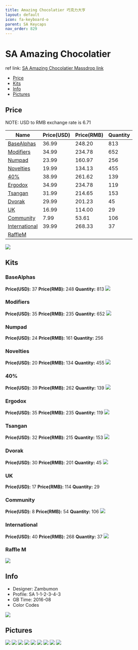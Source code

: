 ```yaml
---
title: Amazing Chocolatier 巧克力大亨
layout: default
icon: fa-keyboard-o
parent: SA Keycaps
nav_order: 829
---
```


# SA Amazing Chocolatier

ref link: [SA Amazing Chocolatier Massdrop link](https://www.massdrop.com/buy/the-amazing-chocolatier-custom-sa-keycap-set)

* [Price](#price)
* [Kits](#kits)
* [Info](#info)
* [Pictures](#pictures)

## Price

NOTE: USD to RMB exchange rate is 6.71

| Name          | Price(USD)    | Price(RMB)  | Quantity |
| ------------- | ------------- | ----------- | -------- |
|[BaseAlphas](#basealphas)|36.99|248.20|813|
|[Modifiers](#modifiers)|34.99|234.78|652|
|[Numpad](#numpad)|23.99|160.97|256|
|[Novelties](#novelties)|19.99|134.13|455|
|[40%](#40%)|38.99|261.62|139|
|[Ergodox](#ergodox)|34.99|234.78|119|
|[Tsangan](#tsangan)|31.99|214.65|153|
|[Dvorak](#dvorak)|29.99|201.23|45|
|[UK](#uk)|16.99|114.00|29|
|[Community](#community)|7.99|53.61|106|
|[International](#international)|39.99|268.33|37|
|[RaffleM](#rafflem)||||

<img src="{{ 'assets/images/sa-keycaps/amazingchocolatier/price.jpg' | relative_url }}" atl="price" class="image featured">

## Kits
### BaseAlphas
**Price(USD):** 37  **Price(RMB):** 248  **Quantity:** 813
<img src="{{ 'assets/images/sa-keycaps/amazingchocolatier/kits_pics/basealphas.jpg' | relative_url }}" atl="BaseAlphas" class="image featured">

### Modifiers
**Price(USD):** 35  **Price(RMB):** 235  **Quantity:** 652
<img src="{{ 'assets/images/sa-keycaps/amazingchocolatier/kits_pics/modifiers.jpg' | relative_url }}" atl="Modifiers" class="image featured">

### Numpad
**Price(USD):** 24  **Price(RMB):** 161  **Quantity:** 256
### Novelties
**Price(USD):** 20  **Price(RMB):** 134  **Quantity:** 455
<img src="{{ 'assets/images/sa-keycaps/amazingchocolatier/kits_pics/numpadnovelties.jpg' | relative_url }}" atl="Numpad" class="image featured">

### 40%
**Price(USD):** 39  **Price(RMB):** 262  **Quantity:** 139
<img src="{{ 'assets/images/sa-keycaps/amazingchocolatier/kits_pics/40.jpg' | relative_url }}" atl="40%" class="image featured">

### Ergodox
**Price(USD):** 35  **Price(RMB):** 235  **Quantity:** 119
<img src="{{ 'assets/images/sa-keycaps/amazingchocolatier/kits_pics/ergodox.jpg' | relative_url }}" atl="Ergodox" class="image featured">

### Tsangan
**Price(USD):** 32  **Price(RMB):** 215  **Quantity:** 153
<img src="{{ 'assets/images/sa-keycaps/amazingchocolatier/kits_pics/tsangan.jpg' | relative_url }}" atl="Tsangan" class="image featured">

### Dvorak
**Price(USD):** 30  **Price(RMB):** 201  **Quantity:** 45
<img src="{{ 'assets/images/sa-keycaps/amazingchocolatier/kits_pics/dvorak.jpg' | relative_url }}" atl="Dvorak" class="image featured">

### UK
**Price(USD):** 17  **Price(RMB):** 114  **Quantity:** 29
### Community
**Price(USD):**  8  **Price(RMB):** 54  **Quantity:** 106
<img src="{{ 'assets/images/sa-keycaps/amazingchocolatier/kits_pics/ukcommunity.jpg' | relative_url }}" atl="UK" class="image featured">

### International
**Price(USD):** 40  **Price(RMB):** 268  **Quantity:** 37
<img src="{{ 'assets/images/sa-keycaps/amazingchocolatier/kits_pics/international.jpg' | relative_url }}" atl="International" class="image featured">

### Raffle M
<img src="{{ 'assets/images/sa-keycaps/amazingchocolatier/kits_pics/rafflem.png' | relative_url }}" atl="RaffleM" class="image featured">

## Info
* Designer: Zambumon
* Profile: SA 1-1-2-3-4-3
* GB Time: 2016-08
* Color Codes
<img src="{{ 'assets/images/sa-keycaps/amazingchocolatier/colorcodes.jpg' | relative_url }}" atl="color_codes" class="image featured">

## Pictures
<img src="{{ 'assets/images/sa-keycaps/amazingchocolatier/rendering_pics/MD-24022_20160801102302_ecd9f22166e49dcb.png' | relative_url }}" atl="MD-24022_20160801102302_ecd9f22166e49dcb.png" class="image featured">
<img src="{{ 'assets/images/sa-keycaps/amazingchocolatier/rendering_pics/MD-24022_20160801102319_10dff2ae0e0a7ff0.png' | relative_url }}" atl="MD-24022_20160801102319_10dff2ae0e0a7ff0.png" class="image featured">
<img src="{{ 'assets/images/sa-keycaps/amazingchocolatier/rendering_pics/MD-24022_20160801160326_2fd3d74b30fe3f1a.png' | relative_url }}" atl="MD-24022_20160801160326_2fd3d74b30fe3f1a.png" class="image featured">
<img src="{{ 'assets/images/sa-keycaps/amazingchocolatier/rendering_pics/MD-24022_20160801160327_0c36462c7404b984.png' | relative_url }}" atl="MD-24022_20160801160327_0c36462c7404b984.png" class="image featured">
<img src="{{ 'assets/images/sa-keycaps/amazingchocolatier/rendering_pics/MD-24022_20160801160327_d9d738bb9d509b4a.png' | relative_url }}" atl="MD-24022_20160801160327_d9d738bb9d509b4a.png" class="image featured">
<img src="{{ 'assets/images/sa-keycaps/amazingchocolatier/rendering_pics/MD-24022_20160801160328_45382d688ebefd38.png' | relative_url }}" atl="MD-24022_20160801160328_45382d688ebefd38.png" class="image featured">
<img src="{{ 'assets/images/sa-keycaps/amazingchocolatier/rendering_pics/MD-24022_20160801160328_c2b263e9ea18b8eb.png' | relative_url }}" atl="MD-24022_20160801160328_c2b263e9ea18b8eb.png" class="image featured">
<img src="{{ 'assets/images/sa-keycaps/amazingchocolatier/rendering_pics/MD-24022_20160801160329_9b069917d1f9cd2a.png' | relative_url }}" atl="MD-24022_20160801160329_9b069917d1f9cd2a.png" class="image featured">
<img src="{{ 'assets/images/sa-keycaps/amazingchocolatier/rendering_pics/MD-24022_20160801160329_f588810331942d88.png' | relative_url }}" atl="MD-24022_20160801160329_f588810331942d88.png" class="image featured">

